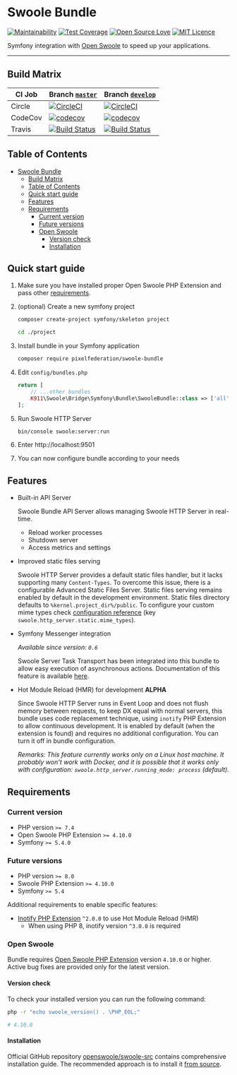 # Swoole Bundle

[![Maintainability](https://api.codeclimate.com/v1/badges/1d73a214622bba769171/maintainability)](https://codeclimate.com/github/pixelfederation/swoole-bundle/maintainability)
[![Test Coverage](https://api.codeclimate.com/v1/badges/1d73a214622bba769171/test_coverage)](https://codeclimate.com/github/pixelfederation/swoole-bundle/test_coverage)
[![Open Source Love](https://badges.frapsoft.com/os/v1/open-source.svg?v=103)](https://github.com/ellerbrock/open-source-badges/)
[![MIT Licence](https://badges.frapsoft.com/os/mit/mit.svg?v=103)](https://opensource.org/licenses/mit-license.php)

Symfony integration with [Open Swoole](https://openswoole.com/) to speed up your applications.

---

## Build Matrix

| CI Job  | Branch [`master`](https://github.com/pixelfederation/swoole-bundle/tree/master)                                                                                   | Branch [`develop`](https://github.com/pixelfederation/swoole-bundle/tree/develop)                                                                                   |
| ------- |-------------------------------------------------------------------------------------------------------------------------------------------------------------------|---------------------------------------------------------------------------------------------------------------------------------------------------------------------|
| Circle  | [![CircleCI](https://circleci.com/gh/pixelfederation/swoole-bundle/tree/master.svg?style=svg)](https://circleci.com/gh/pixelfederation/swoole-bundle/tree/master) | [![CircleCI](https://circleci.com/gh/pixelfederation/swoole-bundle/tree/develop.svg?style=svg)](https://circleci.com/gh/pixelfederation/swoole-bundle/tree/develop) |
| CodeCov | [![codecov](https://codecov.io/gh/pixelfederation/swoole-bundle/branch/master/graph/badge.svg)](https://codecov.io/gh/pixelfederation/swoole-bundle)              | [![codecov](https://codecov.io/gh/pixelfederation/swoole-bundle/branch/develop/graph/badge.svg)](https://codecov.io/gh/pixelfederation/swoole-bundle)               |
| Travis  | [![Build Status](https://app.travis-ci.com/pixelfederation/swoole-bundle.svg?branch=master)](https://travis-ci.com/pixelfederation/swoole-bundle)                     | [![Build Status](https://app.travis-ci.com/pixelfederation/swoole-bundle.svg?branch=develop)](https://travis-ci.com/pixelfederation/swoole-bundle)                      |

## Table of Contents

- [Swoole Bundle](#swoole-bundle)
  - [Build Matrix](#build-matrix)
  - [Table of Contents](#table-of-contents)
  - [Quick start guide](#quick-start-guide)
  - [Features](#features)
  - [Requirements](#requirements)
    - [Current version](#current-version)
    - [Future versions](#future-versions)
    - [Open Swoole](#open-swoole)
      - [Version check](#version-check)
      - [Installation](#installation)

## Quick start guide

1. Make sure you have installed proper Open Swoole PHP Extension and pass other [requirements](#requirements).

2. (optional) Create a new symfony project

    ```bash
    composer create-project symfony/skeleton project

    cd ./project
    ```

3. Install bundle in your Symfony application

    ```bash
    composer require pixelfederation/swoole-bundle
    ```

4. Edit `config/bundles.php`

    ```php
    return [
        // ...other bundles
        K911\Swoole\Bridge\Symfony\Bundle\SwooleBundle::class => ['all' => true],
    ];
    ```

5. Run Swoole HTTP Server

    ```bash
    bin/console swoole:server:run
    ```

6. Enter http://localhost:9501

7. You can now configure bundle according to your needs

## Features

-   Built-in API Server

    Swoole Bundle API Server allows managing Swoole HTTP Server in real-time.

    -   Reload worker processes
    -   Shutdown server
    -   Access metrics and settings

-   Improved static files serving

    Swoole HTTP Server provides a default static files handler, but it lacks supporting many `Content-Types`. To overcome this issue, there is a configurable Advanced Static Files Server. Static files serving remains enabled by default in the development environment. Static files directory defaults to `%kernel.project_dir%/public`. To configure your custom mime types check [configuration reference](docs/configuration-reference.md) (key `swoole.http_server.static.mime_types`).

-   Symfony Messenger integration

    _Available since version: `0.6`_

    Swoole Server Task Transport has been integrated into this bundle to allow easy execution of asynchronous actions. Documentation of this feature is available [here](docs/swoole-task-symfony-messenger-transport.md).

-   Hot Module Reload (HMR) for development **ALPHA**

    Since Swoole HTTP Server runs in Event Loop and does not flush memory between requests, to keep DX equal with normal servers, this bundle uses code replacement technique, using `inotify` PHP Extension to allow continuous development. It is enabled by default (when the extension is found) and requires no additional configuration. You can turn it off in bundle configuration.

    _Remarks: This feature currently works only on a Linux host machine. It probably won't work with Docker, and it is possible that it works only with configuration: `swoole.http_server.running_mode: process` (default)._

## Requirements

### Current version

-   PHP version `>= 7.4`
-   Open Swoole PHP Extension `>= 4.10.0`
-   Symfony `>= 5.4.0`

### Future versions

-   PHP version `>= 8.0`
-   Swoole PHP Extension `>= 4.10.0`
-   Symfony `>= 5.4`

Additional requirements to enable specific features:

-   [Inotify PHP Extension](https://pecl.php.net/package/inotify) `^2.0.0` to use Hot Module Reload (HMR)
    -   When using PHP 8, inotify version `^3.0.0` is required

### Open Swoole

Bundle requires [Open Swoole PHP Extension](https://github.com/openswoole/swoole-src) version `4.10.0` or higher. Active bug fixes are provided only for the latest version.

#### Version check

To check your installed version you can run the following command:

```sh
php -r "echo swoole_version() . \PHP_EOL;"

# 4.10.0
```

#### Installation

Official GitHub repository [openswoole/swoole-src](https://github.com/openswoole/swoole-src#installation) contains comprehensive installation guide. The recommended approach is to install it [from source](https://github.com/openswoole/swoole-src#2-compile-from-source).